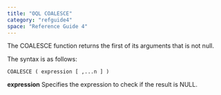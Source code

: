 ```yaml
---
title: "OQL COALESCE"
category: "refguide4"
space: "Reference Guide 4"
---
```

The COALESCE function returns the first of its arguments that is not null.

The syntax is as follows:

```
COALESCE ( expression [ ,...n ] )

```

**expression**
Specifies the expression to check if the result is NULL.